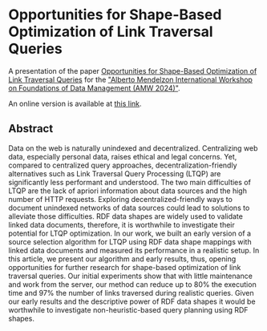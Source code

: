 # Opportunities for Shape-Based Optimization of Link Traversal Queries

A presentation of the paper [Opportunities for Shape-Based Optimization of Link Traversal Queries](https://github.com/constraintAutomaton/AWM-shape-index-short-paper) for the ["Alberto Mendelzon International Workshop on Foundations of Data Management (AMW 2024)"](https://amw2024.github.io/).

An online version is available at [this link](https://constraintautomaton.github.io/AMW-shape-index-presentation/).


## Abstract

Data on the web is naturally unindexed and decentralized. Centralizing web data, especially personal data, raises ethical and legal concerns. Yet, compared to centralized query approaches, decentralization-friendly alternatives such as Link Traversal Query Processing (LTQP) are significantly less performant and understood. The two main difficulties of LTQP are the lack of apriori information about data sources and the high number of HTTP requests. Exploring decentralized-friendly ways to document unindexed networks of data sources could lead to solutions to alleviate those difficulties. RDF data shapes are widely used to validate linked data documents, therefore, it is worthwhile to investigate their potential for LTQP optimization. In our work, we built an early version of a source selection algorithm for LTQP using RDF data shape mappings with linked data documents and measured its performance in a realistic setup. In this article, we present our algorithm and early results, thus, opening opportunities for further research for shape-based optimization of link traversal queries. Our initial experiments show that with little maintenance and work from the server, our method can reduce up to 80% the execution time and 97% the number of links traversed during realistic queries. Given our early results and the descriptive power of RDF data shapes it would be worthwhile to investigate non-heuristic-based query planning using RDF shapes.